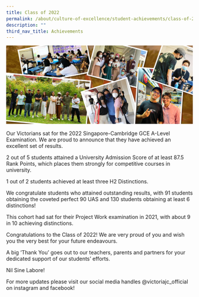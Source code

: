 ```yaml
---
title: Class of 2022
permalink: /about/culture-of-excellence/student-achievements/class-of-2022/
description: ""
third_nav_title: Achievements
---
```

![](/images/2021-A-Level-Results-Montage.jpg)

Our Victorians sat for the 2022 Singapore-Cambridge GCE A-Level Examination. We are proud to announce that they have achieved an excellent set of results.

2 out of 5 students attained a University Admission Score of at least 87.5 Rank Points, which places them strongly for competitive courses in university.

1 out of 2 students achieved at least three H2 Distinctions.

We congratulate students who attained outstanding results, with 91 students obtaining the coveted perfect 90 UAS and 130 students obtaining at least 6 distinctions!

This cohort had sat for their Project Work examination in 2021, with about 9 in 10 achieving distinctions.

Congratulations to the Class of 2022! We are very proud of you and wish you the very best for your future endeavours.

A big ‘Thank You’ goes out to our teachers, parents and partners for your dedicated support of our students’ efforts.

Nil Sine Labore!

For more updates please visit our social media handles @victoriajc_official on instagram and facebook!